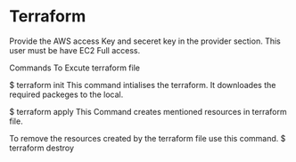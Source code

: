 # Terraform
Provide the AWS access Key and seceret key in the provider section.
This user must be have EC2 Full access.

Commands To Excute terraform file

$ terraform init
This command intialises the terraform. It downloades the required packeges to the local.

$ terraform apply
This Command creates mentioned resources in terraform file.

To remove the resources created by the terraform file use this command.
$ terraform destroy
